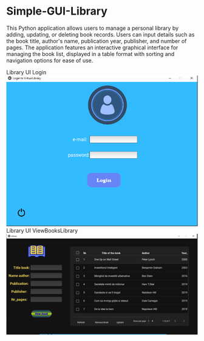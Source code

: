 # Simple-GUI-Library
This Python application allows users to manage a personal library by adding, updating, or deleting book records. Users can input details such as the book title, author's name, publication year, publisher, and number of pages. The application features an interactive graphical interface for managing the book list, displayed in a table format with sorting and navigation options for ease of use.

Library UI Login
![Library UI Login](Assets/WindowLogin.png)
Library UI ViewBooksLibrary
![Library UI ViewBooksLibrary](Assets/ViewBooks.png)


